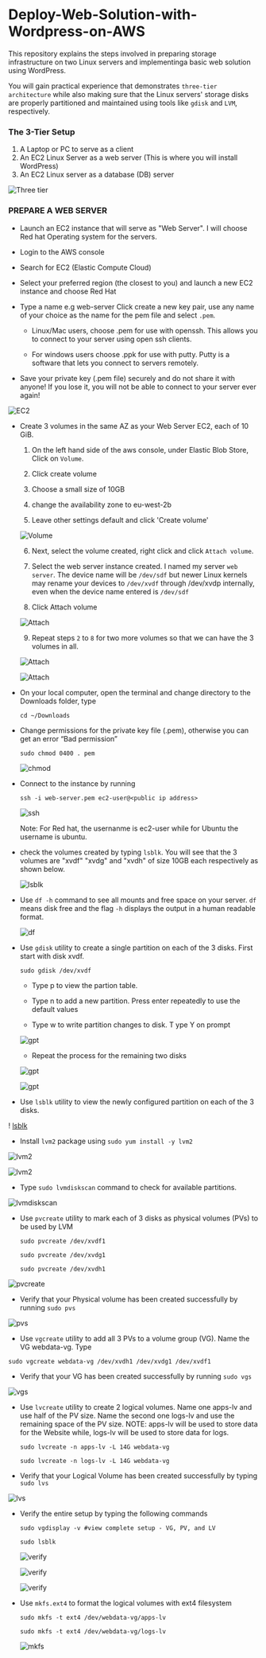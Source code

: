 # Deploy-Web-Solution-with-Wordpress-on-AWS
This repository explains the steps involved in  preparing storage infrastructure on two Linux servers and implementinga basic web solution using WordPress.

You will gain practical experience that demonstrates `three-tier architecture` while also making sure that the Linux servers' storage disks are properly partitioned and maintained using tools like `gdisk` and `LVM`, respectively. 

### The 3-Tier Setup
1. A Laptop or PC to serve as a client
2. An EC2 Linux Server as a web server (This is where you will install WordPress)
3. An EC2 Linux server as a database (DB) server

![Three tier](./images/Three%20tier%20architecture.png)


### PREPARE A WEB SERVER
* Launch an EC2 instance that will serve as "Web Server". I will choose Red hat Operating system for the servers.

* Login to the AWS console

* Search for EC2 (Elastic Compute Cloud)

* Select your preferred region (the closest to you) and launch a new EC2 instance and choose Red Hat

* Type a name e.g web-server Click create a new key pair, use any name of your choice as the name for the pem file and select `.pem`.

    * Linux/Mac users, choose .pem for use with openssh. This allows you to connect to your server using open ssh clients.
    
    * For windows users choose .ppk for use with putty. Putty is a software that lets you connect to servers remotely.

* Save your private key (.pem file) securely and do not share it with anyone! If you lose it, you will not be able to connect to your server ever again!

![EC2](./images/EC2.png)

* Create 3 volumes in the same AZ as your Web Server EC2, each of 10 GiB.

    1.  On the left hand side of the aws console, under Elastic Blob Store, Click on `Volume`.

    2.  Click create volume

    3.  Choose a small size of 10GB

    4. change the availability zone to eu-west-2b 
    
    5.  Leave other settings default and click 'Create volume'

    ![Volume](./images/volume.png)

    6.  Next, select the volume created, right click and click `Attach volume`.

    7.  Select the web server instance created. I named my server `web server`. The device name will be `/dev/sdf` but newer Linux kernels may rename your devices to `/dev/xvdf` through /dev/xvdp internally, even when the device name entered is `/dev/sdf`
    
    8.  Click Attach volume 

    ![Attach](./images/Attach%20volume.png)

    9.  Repeat steps `2` to `8` for two more volumes so that we can have the 3 volumes in all.

    ![Attach](./images/Attach%20volume%202.png)

    ![Attach](./images/Attach%20volume%203.png)

* On your local computer, open the terminal and change directory to the Downloads folder, type

    `cd ~/Downloads`

* Change permissions for the private key file (.pem), otherwise you can get an error “Bad permission”

    `sudo chmod 0400 . pem`

    ![chmod](./images/chmod.png)

* Connect to the instance by running

   `ssh -i web-server.pem ec2-user@<public ip address>`

   ![ssh](./images/ssh.png)

    Note: For Red hat, the usernanme is ec2-user while for Ubuntu the username is ubuntu.

 * check the volumes created by typing `lsblk`. You will see that the 3 volumes are "xvdf" "xvdg" and "xvdh" of size 10GB each respectively as shown below.

    ![lsblk](./images/lsblk.png)

 * Use `df -h` command to see all mounts and free space on your server. `df` means disk free and the flag `-h` displays the output in a human readable format.

    ![df](./images/disk%20free.png)

* Use `gdisk` utility to create a single partition on each of the 3 disks. First start with disk xvdf.

    `sudo gdisk /dev/xvdf`

    * Type p to view the partion table. 

    * Type n to add a new partition. Press enter repeatedly to use the default values

    * Type w to write partition changes to disk. T ype Y on prompt

    ![gpt](./images/gpt1.png)

    * Repeat the process for the remaining two disks

    ![gpt](./images/gpt2.png)

    ![gpt](./images/gpt3.png)

* Use `lsblk` utility to view the newly configured partition on each of the 3 disks.

! [lsblk](./images/partition%20check.png)

* Install `lvm2` package using `sudo yum install -y lvm2 `

 ![lvm2](./images/lvm2.png)

  ![lvm2](./images/lvm.png)

* Type `sudo lvmdiskscan` command to check for available partitions.

 ![lvmdiskscan](./images/lvmdiskscan.png)
 * Use `pvcreate` utility to mark each of 3 disks as physical volumes (PVs) to be used by LVM
 
    `sudo pvcreate /dev/xvdf1`

    `sudo pvcreate /dev/xvdg1`

    `sudo pvcreate /dev/xvdh1`

![pvcreate](./images/pvcreate.png)

* Verify that your Physical volume has been created successfully by running `sudo pvs`

![pvs](./images/pvs.png)

* Use `vgcreate` utility to add all 3 PVs to a volume group (VG). Name the VG webdata-vg. Type

`sudo vgcreate webdata-vg /dev/xvdh1 /dev/xvdg1 /dev/xvdf1`

* Verify that your VG has been created successfully by running `sudo vgs`

![vgs](./images/vgs.png)

* Use `lvcreate` utility to create 2 logical volumes. Name one apps-lv and use half of the PV size. Name the second one logs-lv and use the remaining space of the PV size. NOTE: apps-lv will be used to store data for the Website while, logs-lv will be used to store data for logs.

    `sudo lvcreate -n apps-lv -L 14G webdata-vg`

    `sudo lvcreate -n logs-lv -L 14G webdata-vg`

* Verify that your Logical Volume has been created successfully by typing `sudo lvs`

![lvs](./images/lvs.png)

* Verify the entire setup by typing the following commands

    `sudo vgdisplay -v #view complete setup - VG, PV, and LV`

   `sudo lsblk`

   ![verify](./images/verify.png)

   ![verify](./images/verify%20partition.png)

   ![verify](./images/verify%20lsblk.png)

 * Use `mkfs.ext4` to format the logical volumes with ext4 filesystem

    `sudo mkfs -t ext4 /dev/webdata-vg/apps-lv`

    `sudo mkfs -t ext4 /dev/webdata-vg/logs-lv`

    ![mkfs](./images/mkfs.png)







